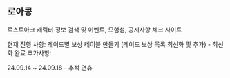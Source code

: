 ## 로아콩

로스트아크 캐릭터 정보 검색 및 이벤트, 모험섬, 공지사항 체크 사이트

현재 진행 사항: 레이드별 보상 테이블 만들기 (레이드 보상 목록 최신화 및 추가) - 최신화 완료
추가사항:

24.09.14 ~ 24.09.18 - 추석 연휴
